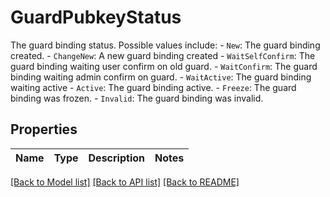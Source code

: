 # GuardPubkeyStatus

The guard binding status. Possible values include:    - `New`: The guard binding created.   - `ChangeNew`: A new guard binding created    - `WaitSelfConfirm`: The guard binding waiting user confirm on old guard.   - `WaitConfirm`: The guard binding waiting admin confirm on guard.   - `WaitActive`: The guard binding waiting active   - `Active`: The guard binding active.   - `Freeze`: The guard binding was frozen.   - `Invalid`: The guard binding was invalid. 

## Properties

Name | Type | Description | Notes
------------ | ------------- | ------------- | -------------

[[Back to Model list]](../README.md#documentation-for-models) [[Back to API list]](../README.md#documentation-for-api-endpoints) [[Back to README]](../README.md)


